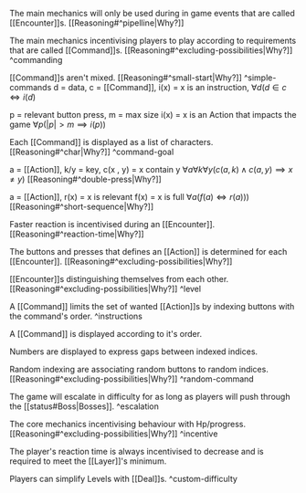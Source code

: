 The main mechanics will only be used during in game events that are called [[Encounter]]s. [[Reasoning#^pipelline|Why?]] 

The main mechanics incentivising players to play according to requirements that are called [[Command]]s. [[Reasoning#^excluding-possibilities|Why?]] 
^commanding

[[Command]]s aren't mixed. [[Reasoning#^small-start|Why?]] 
^simple-commands
d = data, c = [[Command]],
i(x) = x is an instruction,
$\forall d(d\in c\Longleftrightarrow i(d)$ 

p = relevant button press, m = max size
i(x) = x is an Action that impacts the game
$\forall p(|p|>m \implies i(p))$ 

Each [[Command]] is displayed as a list of characters. [[Reasoning#^char|Why?]] 
^command-goal

 a = [[Action]], 
k/y = key,
c(x , y) = x contain y
$\forall a \forall k \forall y(c(a,k)\land c(a,y)\implies x\neq y)$ [[Reasoning#^double-press|Why?]]

 a = [[Action]], 
r(x) = x is relevant
f(x) = x is full
$\forall a(f(a) \Longleftrightarrow r(a)))$ [[Reasoning#^short-sequence|Why?]] 

Faster reaction is incentivised during an [[Encounter]]. [[Reasoning#^reaction-time|Why?]] 

The buttons and presses that defines an [[Action]] is determined for each [[Encounter]]. [[Reasoning#^excluding-possibilities|Why?]] 

[[Encounter]]s distinguishing themselves from each other. [[Reasoning#^excluding-possibilities|Why?]] 
^level

A [[Command]] limits the set of wanted [[Action]]s by indexing buttons with the command's order.
^instructions

A [[Command]] is displayed according to it's order. 

Numbers are displayed to express gaps between indexed indices.

Random indexing are associating random buttons to random indices. [[Reasoning#^excluding-possibilities|Why?]] 
^random-command

The game will escalate in difficulty for as long as players will push through the [[status#Boss|Bosses]].
^escalation

The core mechanics incentivising behaviour with Hp/progress. [[Reasoning#^excluding-possibilities|Why?]] 
^incentive

The player's reaction time is always incentivised to decrease and is required to meet the [[Layer]]'s minimum.

Players can simplify Levels with [[Deal]]s.
^custom-difficulty